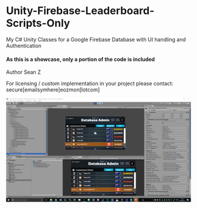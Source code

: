 # Unity-Firebase-Leaderboard-Scripts-Only

My C# Unity Classes for a Google Firebase Database with UI handling and Authentication

#### As this is a showcase, only a portion of the code is included

Author Sean Z

For licensing / custom implementation in your project please contact: secure[emailsymhere]eozmon[lotcom]

![Screen shot of Scripts working in unity editor](screenshot.png)
